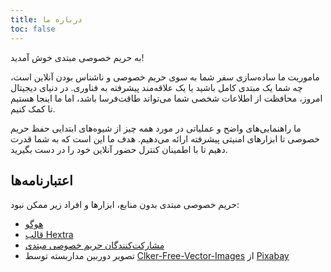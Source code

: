 ```yaml
---
title: درباره ما
toc: false
---
```

به حریم خصوصی مبتدی خوش آمدید!

ماموریت ما ساده‌سازی سفر شما به سوی حریم خصوصی و ناشناس بودن آنلاین است، چه شما یک مبتدی کامل باشید یا یک علاقه‌مند پیشرفته به فناوری. در دنیای دیجیتال امروز، محافظت از اطلاعات شخصی شما می‌تواند طاقت‌فرسا باشد، اما ما اینجا هستیم تا کمک کنیم.

ما راهنمایی‌های واضح و عملیاتی در مورد همه چیز از شیوه‌های ابتدایی حفظ حریم خصوصی تا ابزارهای امنیتی پیشرفته ارائه می‌دهیم. هدف ما این است که به شما قدرت دهیم تا با اطمینان کنترل حضور آنلاین خود را در دست بگیرید.

## اعتبارنامه‌ها
حریم خصوصی مبتدی بدون منابع، ابزارها و افراد زیر ممکن نبود:
- [هوگو](https://gohugo.io/)
- [قالب Hextra](https://github.com/imfing/hextra/)
- [مشارکت‌کنندگان حریم خصوصی مبتدی](https://github.com/beginnerprivacy/beginnerprivacy.github.io/graphs/contributors)
- تصویر دوربین مداربسته توسط [Clker-Free-Vector-Images](https://pixabay.com/users/clker-free-vector-images-3736/?utm_source=link-attribution&utm_medium=referral&utm_campaign=image&utm_content=295146) از [Pixabay](https://pixabay.com//?utm_source=link-attribution&utm_medium=referral&utm_campaign=image&utm_content=295146)

